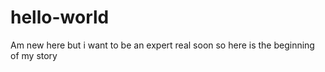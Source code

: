 # hello-world
Am new here but i want to be an expert real soon so here is the beginning of my story
